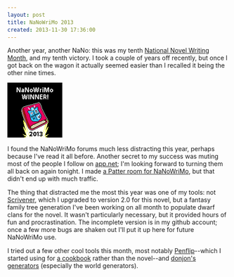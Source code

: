 ```yaml
---
layout: post
title: NaNoWriMo 2013
created: 2013-11-30 17:36:00
---
```

Another year, another NaNo:  this was my tenth [National Novel Writing Month](http://www.nanowrimo.org/), and my tenth victory.  I took a couple of years off recently, but once I got back on the wagon it actually seemed easier than I recalled it being the other nine times.

![nano 2013 winner](/files/pictures/nano2013-winner-square.png)

I found the NaNoWriMo forums much less distracting this year, perhaps because I've read it all before.  Another secret to my success was muting most of the people I follow on [app.net](http://app.net/); I'm looking forward to turning them all back on again tonight.  I made [a Patter room for NaNoWriMo](https://alpha.app.net/mcdemarco/post/13813635), but that didn't end up with much traffic.

The thing that distracted me the most this year was one of my tools:  not [Scrivener](http://www.literatureandlatte.com/scrivener.php), which I upgraded to version 2.0 for this novel, but a fantasy family tree generation I've been working on all month to populate dwarf clans for the novel.  It wasn't particularly necessary, but it provided hours of fun and procrastination.  The incomplete version is in my github account; once a few more bugs are shaken out I'll put it up here for future NaNoWriMo use.

I tried out a few other cool tools this month, most notably [Penflip](https://alpha.app.net/mcdemarco/post/14757994)--which I started using for [a cookbook](https://www.penflip.com/mcdemarco/the-new-kitchen-cookbook) rather than the novel--and [donjon's generators](http://donjon.bin.sh) (especially the world generators).
